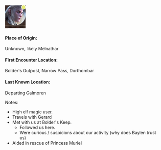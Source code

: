 ![Elemil](../../images/Elemil.PNG)

#### Place of Origin: 
Unknown, likely Melnathar
#### First Encounter Location: 
Bolder's Outpost, Narrow Pass, Dorthombar
#### Last Known Location: 
Departing Galmoren


Notes:
* High elf magic user.
* Travels with Gerard
* Met with us at Bolder's Keep.
    * Followed us here.
    * Were curious / suspicions about our activity (why does Baylen trust us)
* Aided in rescue of Princess Muriel

